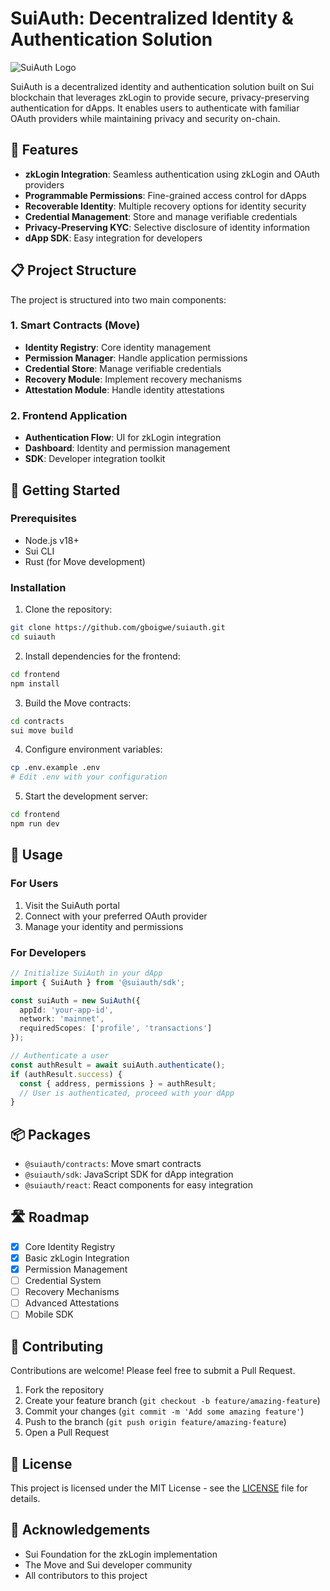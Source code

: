 # SuiAuth: Decentralized Identity & Authentication Solution

![SuiAuth Logo](https://via.placeholder.com/200x60?text=SuiAuth)

SuiAuth is a decentralized identity and authentication solution built on Sui blockchain that leverages zkLogin to provide secure, privacy-preserving authentication for dApps. It enables users to authenticate with familiar OAuth providers while maintaining privacy and security on-chain.

## 🔐 Features

- **zkLogin Integration**: Seamless authentication using zkLogin and OAuth providers
- **Programmable Permissions**: Fine-grained access control for dApps
- **Recoverable Identity**: Multiple recovery options for identity security
- **Credential Management**: Store and manage verifiable credentials
- **Privacy-Preserving KYC**: Selective disclosure of identity information
- **dApp SDK**: Easy integration for developers

## 📋 Project Structure

The project is structured into two main components:

### 1. Smart Contracts (Move)

- **Identity Registry**: Core identity management
- **Permission Manager**: Handle application permissions
- **Credential Store**: Manage verifiable credentials
- **Recovery Module**: Implement recovery mechanisms
- **Attestation Module**: Handle identity attestations

### 2. Frontend Application

- **Authentication Flow**: UI for zkLogin integration
- **Dashboard**: Identity and permission management
- **SDK**: Developer integration toolkit

## 🚀 Getting Started

### Prerequisites

- Node.js v18+
- Sui CLI
- Rust (for Move development)

### Installation

1. Clone the repository:
```bash
git clone https://github.com/gboigwe/suiauth.git
cd suiauth
```

2. Install dependencies for the frontend:
```bash
cd frontend
npm install
```

3. Build the Move contracts:
```bash
cd contracts
sui move build
```

4. Configure environment variables:
```bash
cp .env.example .env
# Edit .env with your configuration
```

5. Start the development server:
```bash
cd frontend
npm run dev
```

## 🔧 Usage

### For Users

1. Visit the SuiAuth portal
2. Connect with your preferred OAuth provider
3. Manage your identity and permissions

### For Developers

```typescript
// Initialize SuiAuth in your dApp
import { SuiAuth } from '@suiauth/sdk';

const suiAuth = new SuiAuth({
  appId: 'your-app-id',
  network: 'mainnet',
  requiredScopes: ['profile', 'transactions']
});

// Authenticate a user
const authResult = await suiAuth.authenticate();
if (authResult.success) {
  const { address, permissions } = authResult;
  // User is authenticated, proceed with your dApp
}
```

## 📦 Packages

- `@suiauth/contracts`: Move smart contracts
- `@suiauth/sdk`: JavaScript SDK for dApp integration
- `@suiauth/react`: React components for easy integration

## 🛣️ Roadmap

- [x] Core Identity Registry
- [x] Basic zkLogin Integration
- [x] Permission Management
- [ ] Credential System
- [ ] Recovery Mechanisms
- [ ] Advanced Attestations
- [ ] Mobile SDK

## 🤝 Contributing

Contributions are welcome! Please feel free to submit a Pull Request.

1. Fork the repository
2. Create your feature branch (`git checkout -b feature/amazing-feature`)
3. Commit your changes (`git commit -m 'Add some amazing feature'`)
4. Push to the branch (`git push origin feature/amazing-feature`)
5. Open a Pull Request

## 📄 License

This project is licensed under the MIT License - see the [LICENSE](LICENSE) file for details.

## 🙏 Acknowledgements

- Sui Foundation for the zkLogin implementation
- The Move and Sui developer community
- All contributors to this project
